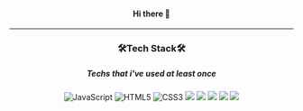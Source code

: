 <h4 align="center"> Hi there 👋 </h4>

---
<h3 align="center"> 🛠Tech Stack🛠 </h3>
<h5 align="center">Techs that i've used at least once</h5>
<div align="center">
  <img alt="JavaScript" src ="https://img.shields.io/badge/-JavaScript-f7df1e.svg?&style=for-the-badge&logo=Javascript&logoColor=white"/>
  <img alt="HTML5" src ="https://img.shields.io/badge/-HTML5-E34F26?logo=html5&logoColor=white&style=for-the-badge"/>
  <img alt="CSS3" src ="https://img.shields.io/badge/-CSS-1572B6?logo=css3&logoColor=white&style=for-the-badge"/>
  <img src="https://img.shields.io/badge/JAVA-007396?style=for-the-badge&logo=java&logoColor=white">
  <img src="https://img.shields.io/badge/Spring-6DB33F?style=for-the-badge&logo=Spring&logoColor=white">
  <img src="https://img.shields.io/badge/Springboot-6DB33F?style=for-the-badge&logo=Springboot&logoColor=white">
  <img src="https://img.shields.io/badge/mysql-4479A1?style=for-the-badge&logo=mysql&logoColor=white">
  <img src="https://img.shields.io/badge/aws-232F3E?style=for-the-badge&logo=AmazonAWS&logoColor=white">
</div>
<br/>
<br/>


<!--
**uriseozz/uriseozz** is a ✨ _special_ ✨ repository because its `README.md` (this file) appears on your GitHub profile.

Here are some ideas to get you started:

- 🔭 I’m currently working on ...
- 🌱 I’m currently learning ...
- 👯 I’m looking to collaborate on ...
- 🤔 I’m looking for help with ...
- 💬 Ask me about ...
- 📫 How to reach me: ...
- 😄 Pronouns: ...
- ⚡ Fun fact: ...
-->

